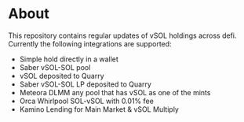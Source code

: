 # About
This repository contains regular updates of vSOL holdings across defi. Currently the following integrations are supported:

- Simple hold directly in a wallet
- Saber vSOL-SOL pool
- vSOL deposited to Quarry
- Saber vSOL-SOL LP deposited to Quarry
- Meteora DLMM any pool that has vSOL as one of the mints
- Orca Whirlpool SOL-vSOL with 0.01% fee
- Kamino Lending for Main Market & vSOL Multiply

